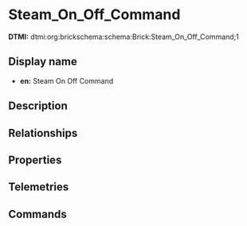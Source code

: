 # Steam_On_Off_Command
**DTMI:** dtmi:org:brickschema:schema:Brick:Steam_On_Off_Command;1
## Display name
- **en:** Steam On Off Command
## Description
## Relationships
## Properties
## Telemetries
## Commands
